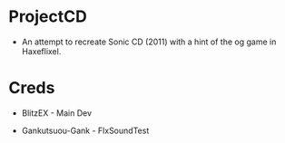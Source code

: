 # ProjectCD

* An attempt to recreate Sonic CD (2011) with a hint of the og game in Haxeflixel.

# Creds

* BlitzEX - Main Dev

* Gankutsuou-Gank - FlxSoundTest